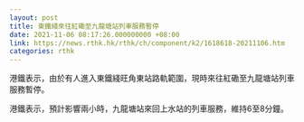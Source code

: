 ```yaml
---
layout: post
title: 東鐵綫來往紅磡至九龍塘站列車服務暫停
date: 2021-11-06 08:17:26.000000000 +08:00
link: https://news.rthk.hk/rthk/ch/component/k2/1618618-20211106.htm
categories: rthk
---
```


港鐵表示，由於有人進入東鐵綫旺角東站路軌範圍，現時來往紅磡至九龍塘站列車服務暫停。

港鐵表示，預計影響兩小時，九龍塘站來回上水站的列車服務，維持6至8分鐘。

